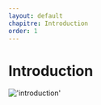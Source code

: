 ```yaml
---
layout: default
chapitre: Introduction
order: 1
---
```


# Introduction
<!-- new slide -->
!['introduction'](/gestion-projet/1.Introduction/images/introduction.PNG)
<!-- new slide -->
